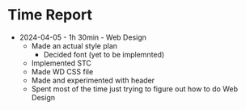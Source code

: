 # Time Report

- 2024-04-05 - 1h 30min - Web Design
  - Made an actual style plan
    - Decided font (yet to be implemnted)
  - Implemented STC
  - Made WD CSS file
  - Made and experimented with header
  - Spent most of the time just trying to figure out how to do Web Design
